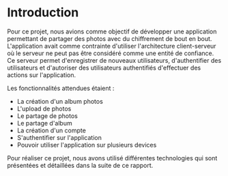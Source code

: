 # Introduction

Pour ce projet, nous avions comme objectif de développer une application permettant de partager des photos avec du chiffrement de bout en bout. L'application avait comme contrainte d'utiliser l'architecture client-serveur où le serveur ne peut pas être considéré comme une entité de confiance. Ce serveur permet d'enregistrer de nouveaux utilisateurs, d'authentifier des utilisateurs et d'autoriser des utilisateurs authentifiés d'effectuer des actions sur l'application.

Les fonctionnalités attendues étaient :

- La création d'un album photos
- L'upload de photos
- Le partage de photos
- Le partage d'album
- La création d'un compte
- S'authentifier sur l'application
- Pouvoir utiliser l'application sur plusieurs devices

Pour réaliser ce projet, nous avons utilisé différentes technologies qui sont présentées et détaillées dans la suite de ce rapport.
